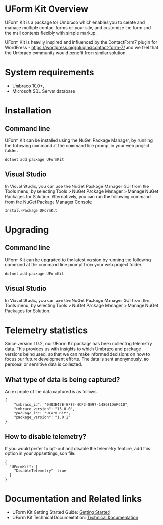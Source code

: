 # UForm Kit Overview
UForm Kit is a package for Umbraco which enables you to create and manage multiple contact forms on your site,  and customize the form and the mail contents flexibly with simple markup.

UForm Kit is heavily inspired and influenced by the ContactForm7 plugin for WordPress - https://wordpress.org/plugins/contact-form-7/ and we feel that the Umbraco community would benefit from similar solution.
# System requirements
* Umbraco 10.0+, 
* Microsoft SQL Server database
# Installation
## Command line
UForm Kit can be installed using the NuGet Package Manager, by running the following command at the command line prompt in your web project folder.
```
dotnet add package UFormKit
```
## Visual Studio
In Visual Studio, you can use the NuGet Package Manager GUI from the Tools menu, by selecting Tools > NuGet Package Manager > Manage NuGet Packages for Solution.
Alternatively, you can run the following command from the NuGet Package Manager Console:
```
Install-Package UFormKit
```
# Upgrading
## Command line
UForm Kit can be upgraded to the latest version by running the following command at the command line prompt from your web project folder.
```
dotnet add package UFormKit
```
## Visual Studio
In Visual Studio, you can use the NuGet Package Manager GUI from the Tools menu, by selecting Tools > NuGet Package Manager > Manage NuGet Packages for Solution.
# Telemetry statistics
Since version 1.0.2, our UForm Kit package has been collecting telemetry data.
This provides us with insights to which Umbraco and package versions being used, so that we can make informed decisions on how to focus our future development efforts. The data is sent anonymously, no personal or sensitive data is collected.
## What type of data is being captured?
An example of the data captured is as follows.
```
{
    "umbraco_id": "0403E47E-EFE7-4CF2-8E97-148681DAFC10",
    "umbraco_version": "13.0.0",
    "package_id": "UForm Kit",
    "package_version": "1.0.2"
}
```
## How to disable telemetry?
If you would prefer to opt-out and disable the telemetry feature, add this option in your appsettings.json file:
```
{
  "UFormKit": {
    "DisableTelemetry": true
  }
}
```
# Documentation and Related links
* UForm Kit Getting Started Guide: [Getting Started](https://hexxu-services-ltd.gitbook.io/uform-kit-documentation/)
* UForm Kit Technical Documentation: [Technical Documentation](https://hexxu-services-ltd.gitbook.io/uform-kit-documentation/technical-documentation)